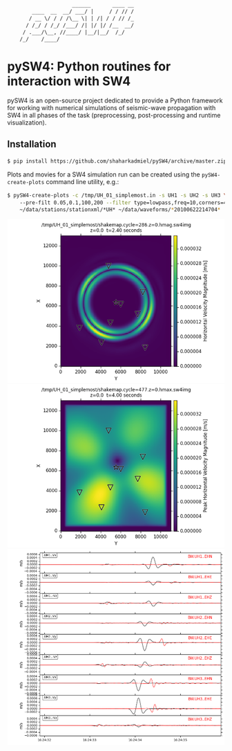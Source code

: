                         ______       ____ __
            ____  __  __/ ___/ |     / / // /
           / __ \/ / / /\__ \| | /| / / // /_
          / /_/ / /_/ /___/ /| |/ |/ /__  __/
         / .___/\__, //____/ |__/|__/  /_/
        /_/    /____/



pySW4: Python routines for interaction with SW4
===============================================

pySW4 is an open-source project dedicated to provide a Python framework for
working with numerical simulations of seismic-wave propagation with SW4 in all
phases of the task (preprocessing, post-processing and runtime visualization).

Installation
------------

```bash
$ pip install https://github.com/shaharkadmiel/pySW4/archive/master.zip
```

Plots and movies for a SW4 simulation run can be created using the
`pySW4-create-plots` command line utility, e.g.:

```bash
$ pySW4-create-plots -c /tmp/UH_01_simplemost.in -s UH1 -s UH2 -s UH3 \\
    --pre-filt 0.05,0.1,100,200 --filter type=lowpass,freq=10,corners=4 \\
    ~/data/stations/stationxml/*UH* ~/data/waveforms/*20100622214704*
```

![Wavefield](/images/shakemap.cycle=286.z=0.hmag.png)
![PGV map](/images/shakemap.cycle=477.z=0.hmax.png)
![Seismograms](/images/seismograms.png)
